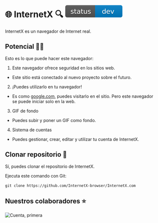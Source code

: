 # 🌐 InternetX 🔍 <img src="../src/devtitle.svg">

InternetX es un navegador de Internet real.

## Potencial 💪🏻

Esto es lo que puede hacer este navegador:

1. Este navegador ofrece seguridad en los sitios web.
- Este sitio está conectado al nuevo proyecto sobre el futuro.
2. ¡Puedes utilizarlo en tu navegador!
- Es como [google.com](https://google.com), puedes visitarlo en el sitio. Pero este navegador se puede iniciar solo en la web.
3. GIF de fondo
- Puedes subir y poner un GIF como fondo.
4. Sistema de cuentas
- Puedes gestionar, crear, editar y utilizar tu cuenta de InternetX.

## Clonar repositorio 🤖

Sí, puedes clonar el repositorio de InternetX.

Ejecuta este comando con Git:

```git clone https://github.com/InternetX-browser/InternetX.com```

## Nuestros colaboradores ⭐

![Cuenta, primera](https://avatars.githubusercontent.com/u/170886455?s=64&v=4)